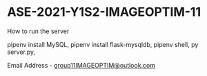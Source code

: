 # ASE-2021-Y1S2-IMAGEOPTIM-11

How to run the server

pipenv install MySQL,
pipenv install flask-mysqldb,
pipenv shell,
py server.py,


Email Address - group11IMAGEOPTIM@outlook.com
